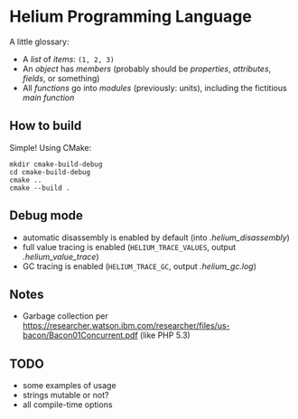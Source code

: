 # Helium Programming Language

A little glossary:

- A *list* of *items*: `(1, 2, 3)`
- An *object* has *members* (probably should be *properties*, *attributes*, *fields*, or something)
- All *functions* go into *modules* (previously: units), including the fictitious *main function*

## How to build

Simple! Using CMake:

    mkdir cmake-build-debug
    cd cmake-build-debug
    cmake ..
    cmake --build .

## Debug mode

- automatic disassembly is enabled by default (into _.helium_disassembly_)
- full value tracing is enabled (`HELIUM_TRACE_VALUES`, output _.helium_value_trace_)
- GC tracing is enabled (`HELIUM_TRACE_GC`, output _.helium_gc.log_)

## Notes

- Garbage collection per https://researcher.watson.ibm.com/researcher/files/us-bacon/Bacon01Concurrent.pdf (like PHP 5.3)

## TODO

- some examples of usage
- strings mutable or not?
- all compile-time options
